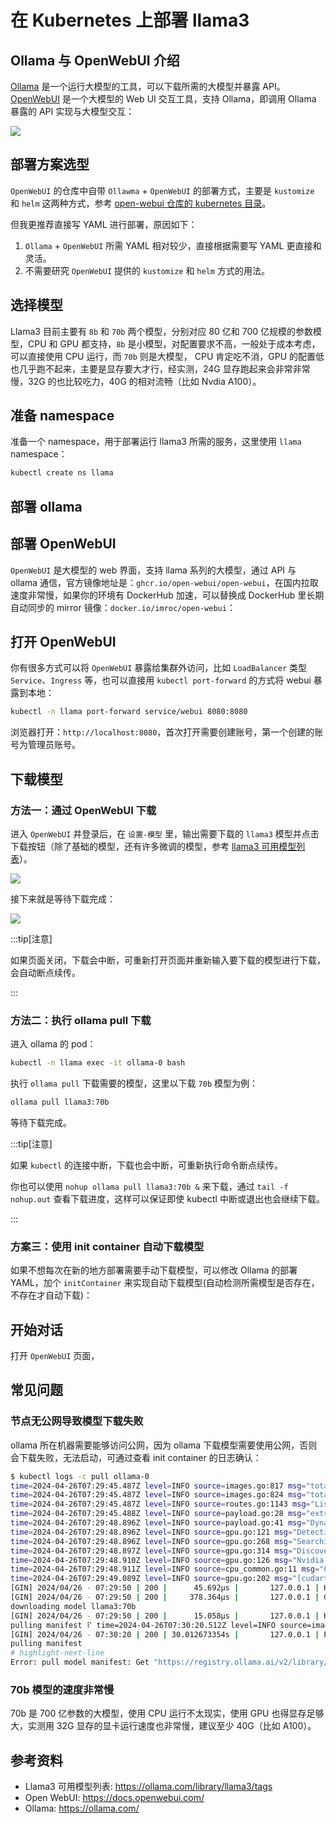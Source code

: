 # 在 Kubernetes 上部署 llama3

## Ollama 与 OpenWebUI 介绍

[Ollama](https://ollama.com/) 是一个运行大模型的工具，可以下载所需的大模型并暴露 API。[OpenWebUI](https://openwebui.com/) 是一个大模型的 Web UI 交互工具，支持 Ollama，即调用 Ollama 暴露的 API 实现与大模型交互：

![](https://image-host-1251893006.cos.ap-chengdu.myqcloud.com/2024%2F04%2F27%2F20240427085614.png)

## 部署方案选型

`OpenWebUI` 的仓库中自带 `Ollawma` + `OpenWebUI` 的部署方式，主要是 `kustomize` 和 `helm` 这两种方式，参考 [open-webui 仓库的 kubernetes 目录](https://github.com/open-webui/open-webui/tree/main/kubernetes)。

但我更推荐直接写 YAML 进行部署，原因如下：
1. `Ollama` + `OpenWebUI` 所需 YAML 相对较少，直接根据需要写 YAML 更直接和灵活。
2. 不需要研究 `OpenWebUI` 提供的 `kustomize` 和 `helm` 方式的用法。

## 选择模型

Llama3 目前主要有 `8b` 和 `70b` 两个模型，分别对应 80 亿和 700 亿规模的参数模型，CPU 和 GPU 都支持，`8b` 是小模型，对配置要求不高，一般处于成本考虑，可以直接使用 CPU 运行，而 `70b` 则是大模型， CPU 肯定吃不消，GPU 的配置低也几乎跑不起来，主要是显存要大才行，经实测，24G 显存跑起来会非常非常慢，32G 的也比较吃力，40G 的相对流畅（比如 Nvdia A100）。

## 准备 namespace

准备一个 namespace，用于部署运行 llama3 所需的服务，这里使用 `llama` namespace：

```bash
kubectl create ns llama
```

## 部署 ollama

<FileBlock file="llama/ollama.yaml" showLineNumbers title="ollama.yaml" />

## 部署 OpenWebUI

`OpenWebUI` 是大模型的 web 界面，支持 llama 系列的大模型，通过 API 与 ollama 通信，官方镜像地址是：`ghcr.io/open-webui/open-webui`，在国内拉取速度非常慢，如果你的环境有 DockerHub 加速，可以替换成 DockerHub 里长期自动同步的 mirror 镜像：`docker.io/imroc/open-webui`：

<FileBlock file="llama/open-webui.yaml" showLineNumbers title="webui.yaml" />

## 打开 OpenWebUI

你有很多方式可以将 `OpenWebUI` 暴露给集群外访问，比如 `LoadBalancer` 类型 `Service`、`Ingress` 等，也可以直接用 `kubectl port-forward` 的方式将 webui 暴露到本地：

```bash
kubectl -n llama port-forward service/webui 8080:8080
```

浏览器打开：`http://localhost:8080`，首次打开需要创建账号，第一个创建的账号为管理员账号。

## 下载模型

### 方法一：通过 OpenWebUI 下载

进入 `OpenWebUI` 并登录后，在 `设置-模型` 里，输出需要下载的 `llama3` 模型并点击下载按钮（除了基础的模型，还有许多微调的模型，参考 [llama3 可用模型列表](https://ollama.com/library/llama3/tags)）。

![](https://image-host-1251893006.cos.ap-chengdu.myqcloud.com/2024%2F04%2F27%2F20240427105147.png)

接下来就是等待下载完成：

![](https://image-host-1251893006.cos.ap-chengdu.myqcloud.com/2024%2F04%2F27%2F20240427110023.png)

:::tip[注意]

如果页面关闭，下载会中断，可重新打开页面并重新输入要下载的模型进行下载，会自动断点续传。

:::

### 方法二：执行 ollama pull 下载

进入 ollama 的 pod：

```bash
kubectl -n llama exec -it ollama-0 bash
```

执行 `ollama pull` 下载需要的模型，这里以下载 `70b` 模型为例：

```bash
ollama pull llama3:70b
```

等待下载完成。

:::tip[注意]

如果 `kubectl` 的连接中断，下载也会中断，可重新执行命令断点续传。

你也可以使用 `nohup ollama pull llama3:70b &` 来下载，通过 `tail -f nohup.out` 查看下载进度，这样可以保证即使 kubectl 中断或退出也会继续下载。

:::

### 方案三：使用 init container 自动下载模型

如果不想每次在新的地方部署需要手动下载模型，可以修改 Ollama 的部署 YAML，加个 `initContainer` 来实现自动下载模型(自动检测所需模型是否存在，不存在才自动下载)：

<Tabs>
  <TabItem value="init-8b" label="initContainer 写法">
    <FileBlock showLineNumbers file="llama/download-llama3-8b.yaml" />
  </TabItem>
  <TabItem value="8b" label="完整配置">
    <FileBlock showLineNumbers file="llama/llama3-cpu-8b.yaml" title="ollama.yaml" />
  </TabItem>
</Tabs>

## 开始对话

打开 `OpenWebUI` 页面，

## 常见问题

### 节点无公网导致模型下载失败

ollama 所在机器需要能够访问公网，因为 ollama 下载模型需要使用公网，否则会下载失败，无法启动，可通过查看 init container 的日志确认：

```bash showLineNumbers
$ kubectl logs -c pull ollama-0
time=2024-04-26T07:29:45.487Z level=INFO source=images.go:817 msg="total blobs: 5"
time=2024-04-26T07:29:45.487Z level=INFO source=images.go:824 msg="total unused blobs removed: 0"
time=2024-04-26T07:29:45.487Z level=INFO source=routes.go:1143 msg="Listening on [::]:11434 (version 0.1.32)"
time=2024-04-26T07:29:45.488Z level=INFO source=payload.go:28 msg="extracting embedded files" dir=/tmp/ollama188207103/runners
time=2024-04-26T07:29:48.896Z level=INFO source=payload.go:41 msg="Dynamic LLM libraries [cuda_v11 rocm_v60002 cpu cpu_avx cpu_avx2]"
time=2024-04-26T07:29:48.896Z level=INFO source=gpu.go:121 msg="Detecting GPU type"
time=2024-04-26T07:29:48.896Z level=INFO source=gpu.go:268 msg="Searching for GPU management library libcudart.so*"
time=2024-04-26T07:29:48.897Z level=INFO source=gpu.go:314 msg="Discovered GPU libraries: [/tmp/ollama188207103/runners/cuda_v11/libcudart.so.11.0]"
time=2024-04-26T07:29:48.910Z level=INFO source=gpu.go:126 msg="Nvidia GPU detected via cudart"
time=2024-04-26T07:29:48.911Z level=INFO source=cpu_common.go:11 msg="CPU has AVX2"
time=2024-04-26T07:29:49.089Z level=INFO source=gpu.go:202 msg="[cudart] CUDART CUDA Compute Capability detected: 6.1"
[GIN] 2024/04/26 - 07:29:50 | 200 |      45.692µs |       127.0.0.1 | HEAD     "/"
[GIN] 2024/04/26 - 07:29:50 | 200 |     378.364µs |       127.0.0.1 | GET      "/api/tags"
downloading model llama3:70b
[GIN] 2024/04/26 - 07:29:50 | 200 |      15.058µs |       127.0.0.1 | HEAD     "/"
pulling manifest ⠏ time=2024-04-26T07:30:20.512Z level=INFO source=images.go:1147 msg="request failed: Get \"https://registry.ollama.ai/v2/library/llama3/manifests/70b\": dial tcp 172.67.182.229:443: i/o timeout"
[GIN] 2024/04/26 - 07:30:20 | 200 | 30.012673354s |       127.0.0.1 | POST     "/api/pull"
pulling manifest
# highlight-next-line
Error: pull model manifest: Get "https://registry.ollama.ai/v2/library/llama3/manifests/70b": dial tcp 172.67.182.229:443: i/o timeout
```

### 70b 模型的速度非常慢

70b 是 700 亿参数的大模型，使用 CPU 运行不太现实，使用 GPU 也得显存足够大，实测用 32G 显存的显卡运行速度也非常慢，建议至少 40G（比如 A100）。

## 参考资料

* Llama3 可用模型列表: https://ollama.com/library/llama3/tags
* Open WebUI: https://docs.openwebui.com/
* Ollama: https://ollama.com/
